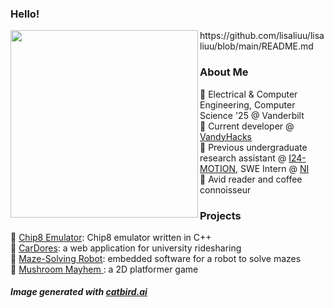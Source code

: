 ### Hello!

<p float="left">
  
  <img src='https://github.com/lisaliuu/lisaliuu/assets/82255401/82d19269-39fc-488b-ba7c-e75c4ae4aefb' width='300' align="left">
  <p>https://github.com/lisaliuu/lisaliuu/blob/main/README.md

  <h3>About Me</h3>
  🍃 Electrical & Computer Engineering, Computer Science '25 @ Vanderbilt <br>
  🍃 Current developer @ <a href="https://github.com/vandyhacks">VandyHacks</a> <br>
  🍃 Previous undergraduate research assistant @ <a href="https://i24motion.org/">I24-MOTION</a></li>, SWE Intern @ <a href="https://www.ni.com/en.html">NI</a> <br></li>
  🍃 Avid reader and coffee connoisseur
  
  <h3>Projects</h3>
  🍃 <a href="https://github.com/lisaliuu/chip8-emulator">Chip8 Emulator</a>: Chip8 emulator written in C++<br>
  🍃 <a href="https://github.com/lisaliuu/CarDores">CarDores</a>: a web application for university ridesharing<br>
  🍃 <a href="https://github.com/lisaliuu/AVR-Microcontrollers">Maze-Solving Robot</a>: embedded software for a robot to solve mazes<br>
  🍃 <a href="https://github.com/lisaliuu/Mushroom-Mayhem">Mushroom Mayhem </a>: a 2D platformer game<br>
  
  </p>

  
  <h5>Image generated with <a href="https://www.catbird.ai/">catbird.ai</a></h5>
</p>

<!--
**lisaliuu/lisaliuu** is a ✨ _special_ ✨ repository because its `README.md` (this file) appears on your GitHub profile.
-->
